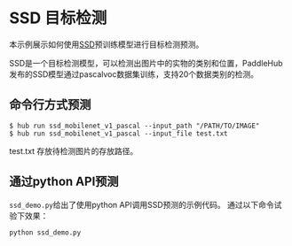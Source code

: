 # SSD 目标检测

本示例展示如何使用[SSD](https://www.paddlepaddle.org.cn/hubdetail?name=ssd_mobilenet_v1_pascal&en_category=ObjectDetection)预训练模型进行目标检测预测。

SSD是一个目标检测模型，可以检测出图片中的实物的类别和位置，PaddleHub发布的SSD模型通过pascalvoc数据集训练，支持20个数据类别的检测。

## 命令行方式预测

```shell
$ hub run ssd_mobilenet_v1_pascal --input_path "/PATH/TO/IMAGE"
$ hub run ssd_mobilenet_v1_pascal --input_file test.txt
```

test.txt 存放待检测图片的存放路径。

## 通过python API预测

`ssd_demo.py`给出了使用python API调用SSD预测的示例代码。
通过以下命令试验下效果：

```shell
python ssd_demo.py
```
